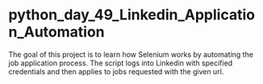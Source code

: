 # python_day_49_Linkedin_Application_Automation

The goal of this project is to learn how Selenium works by automating the job application process. The script logs into Linkedin with specified credentials and then applies to jobs requested with the given url.
